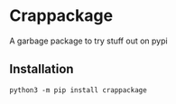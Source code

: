 # Crappackage

A garbage package to try stuff out on pypi

## Installation

`python3 -m pip install crappackage`

